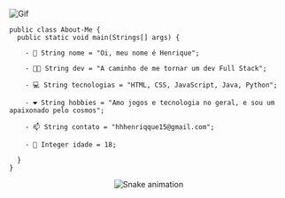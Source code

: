 ![Gif](https://i.pinimg.com/originals/e4/26/70/e426702edf874b181aced1e2fa5c6cde.gif)

    public class About-Me {
      public static void main(Strings[] args) {
  
        - 👋 String nome = "Oi, meu nome é Henrique";
        
        - 👨‍💻 String dev = "A caminho de me tornar um dev Full Stack";

        - 💻 String tecnologias = "HTML, CSS, JavaScript, Java, Python";

        - ❤️ String hobbies = "Amo jogos e tecnologia no geral, e sou um apaixonado pelo cosmos";
        
        - 📫 String contato = "hhhenriqque15@gmail.com";
        
        - 👦 Integer idade = 18;

      }
    }
    
<div align="center">

  ![Snake animation](https://github.com/danielbped/danielbped/blob/output/github-contribution-grid-snake.svg)
  
</div>

<!---
HenriqueNotFound/HenriqueNotFound is a ✨ special ✨ repository because its `README.md` (this file) appears on your GitHub profile.
You can click the Preview link to take a look at your changes.
--->
